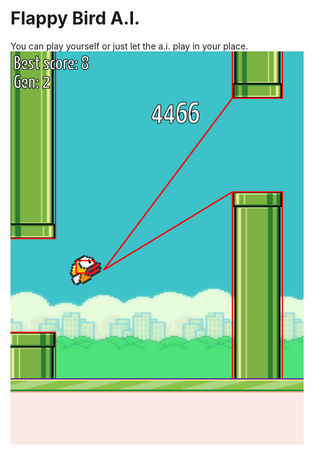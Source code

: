 # Flappy Bird A.I.
You can play yourself or just let the a.i. play in your place.
![Flappy Bird A.I.](https://raw.githubusercontent.com/denode15/Flappy_Bird-AI/master/preview.png)
